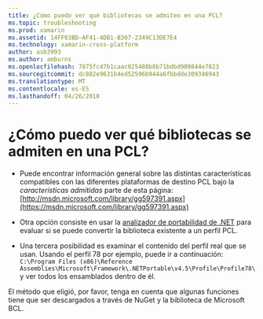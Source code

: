 ```yaml
---
title: ¿Cómo puedo ver qué bibliotecas se admiten en una PCL?
ms.topic: troubleshooting
ms.prod: xamarin
ms.assetid: 14FF03BD-AF41-4DB1-B307-2349C13DE7E4
ms.technology: xamarin-cross-platform
author: asb3993
ms.author: amburns
ms.openlocfilehash: 7875fc47b1caac025488b8b71bdbd909844e7823
ms.sourcegitcommit: dc882e9631b4ed52596b944a6fbbdde309346943
ms.translationtype: MT
ms.contentlocale: es-ES
ms.lasthandoff: 04/26/2018
---
```

# <a name="how-can-i-view-what-libraries-are-supported-in-a-pcl"></a>¿Cómo puedo ver qué bibliotecas se admiten en una PCL?

- Puede encontrar información general sobre las distintas características compatibles con las diferentes plataformas de destino PCL bajo la *características admitidas* parte de esta página: [http://msdn.microsoft.com/library/gg597391.aspx](https://msdn.microsoft.com/library/gg597391.aspx)

- Otra opción consiste en usar la [analizador de portabilidad de .NET](https://visualstudiogallery.msdn.microsoft.com/1177943e-cfb7-4822-a8a6-e56c7905292b) para evaluar si se puede convertir la biblioteca existente a un perfil PCL.

- Una tercera posibilidad es examinar el contenido del perfil real que se usan. Usando el perfil 78 por ejemplo, puede ir a continuación: `C:\Program Files (x86)\Reference Assemblies\Microsoft\Framework\.NETPortable\v4.5\Profile\Profile78\` y ver todos los ensamblados dentro de él.

El método que eligió, por favor, tenga en cuenta que algunas funciones tiene que ser descargados a través de NuGet y la biblioteca de Microsoft BCL.
